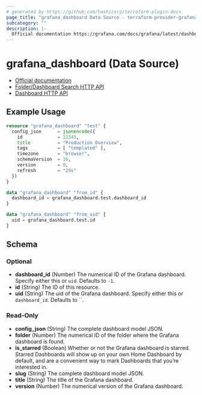 ```yaml
---
# generated by https://github.com/hashicorp/terraform-plugin-docs
page_title: "grafana_dashboard Data Source - terraform-provider-grafana"
subcategory: ""
description: |-
  Official documentation https://grafana.com/docs/grafana/latest/dashboards/Folder/Dashboard Search HTTP API https://grafana.com/docs/grafana/latest/http_api/folder_dashboard_search/Dashboard HTTP API https://grafana.com/docs/grafana/latest/http_api/dashboard/
---
```


# grafana_dashboard (Data Source)

* [Official documentation](https://grafana.com/docs/grafana/latest/dashboards/)
* [Folder/Dashboard Search HTTP API](https://grafana.com/docs/grafana/latest/http_api/folder_dashboard_search/)
* [Dashboard HTTP API](https://grafana.com/docs/grafana/latest/http_api/dashboard/)

## Example Usage

```terraform
resource "grafana_dashboard" "test" {
  config_json      = jsonencode({
    id             = 12345,
    title          = "Production Overview",
    tags           = [ "templated" ],
    timezone       = "browser",
    schemaVersion  = 16,
    version        = 0,
    refresh        = "25s"
  })
}

data "grafana_dashboard" "from_id" {
  dashboard_id = grafana_dashboard.test.dashboard_id
}

data "grafana_dashboard" "from_uid" {
  uid = grafana_dashboard.test.id
}
```

<!-- schema generated by tfplugindocs -->
## Schema

### Optional

- **dashboard_id** (Number) The numerical ID of the Grafana dashboard. Specify either this or `uid`. Defaults to `-1`.
- **id** (String) The ID of this resource.
- **uid** (String) The uid of the Grafana dashboard. Specify either this or `dashboard_id`. Defaults to ``.

### Read-Only

- **config_json** (String) The complete dashboard model JSON.
- **folder** (Number) The numerical ID of the folder where the Grafana dashboard is found.
- **is_starred** (Boolean) Whether or not the Grafana dashboard is starred. Starred Dashboards will show up on your own Home Dashboard by default, and are a convenient way to mark Dashboards that you’re interested in.
- **slug** (String) The complete dashboard model JSON.
- **title** (String) The title of the Grafana dashboard.
- **version** (Number) The numerical version of the Grafana dashboard.


